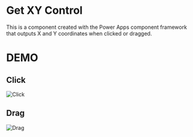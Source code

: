 # Get XY Control
This is a component created with the Power Apps component framework that outputs X and Y coordinates when clicked or dragged.

# DEMO

## Click

![Click](/blob/demoimage/demo/click.gif)

## Drag

![Drag](/blob/demoimage/demo/drag.gif)
